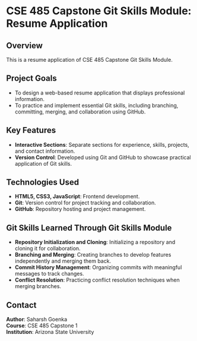 # CSE 485 Capstone Git Skills Module: Resume Application

## Overview
This is a resume application of CSE 485 Capstone Git Skills Module.

## Project Goals
- To design a web-based resume application that displays professional information.
- To practice and implement essential Git skills, including branching, committing, merging, and collaboration using GitHub.

## Key Features
- **Interactive Sections**: Separate sections for experience, skills, projects, and contact information.
- **Version Control**: Developed using Git and GitHub to showcase practical application of Git skills.

## Technologies Used
- **HTML5, CSS3, JavaScript**: Frontend development.
- **Git**: Version control for project tracking and collaboration.
- **GitHub**: Repository hosting and project management.

## Git Skills Learned Through Git Skills Module
- **Repository Initialization and Cloning**: Initializing a repository and cloning it for collaboration.
- **Branching and Merging**: Creating branches to develop features independently and merging them back.
- **Commit History Management**: Organizing commits with meaningful messages to track changes.
- **Conflict Resolution**: Practicing conflict resolution techniques when merging branches.

## Contact
**Author**: Saharsh Goenka  
**Course**: CSE 485 Capstone 1  
**Institution**: Arizona State University
